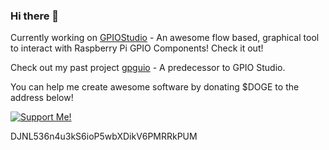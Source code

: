 ### Hi there 👋

Currently working on [GPIOStudio](https://www.github.com/arnitdo/GPIOStudio) - An awesome flow based, graphical tool to interact with Raspberry Pi GPIO Components! Check it out!

Check out my past project [gpguio](https://www.github.com/arnitdo/gpguio) - A predecessor to GPIO Studio.

You can help me create awesome software by donating $DOGE to the address below!

[![Support Me!](https://user-images.githubusercontent.com/68515826/118686687-da402300-b821-11eb-90a3-5877eb9a6645.png)](dogecoin:DJNL536n4u3kS6ioP5wbXDikV6PMRRkPUM?label=Support%20arnitdo&message=Help%20me%20create%20awesome%20software%20by%20donating%21%20/)

DJNL536n4u3kS6ioP5wbXDikV6PMRRkPUM
